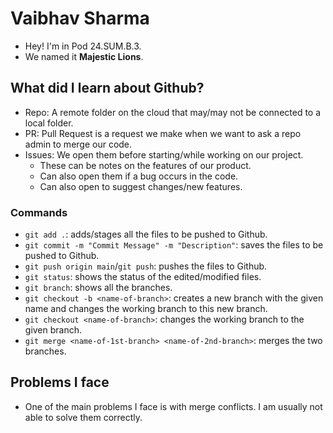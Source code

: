 # Vaibhav Sharma
- Hey! I'm in Pod 24.SUM.B.3.
- We named it <strong>Majestic Lions</strong>.

## What did I learn about Github?
- Repo: A remote folder on the cloud that may/may not be connected to a local folder.
- PR: Pull Request is a request we make when we want to ask a repo admin to merge our code.
- Issues: We open them before starting/while working on our project.
  - These can be notes on the features of our product.
  - Can also open them if a bug occurs in the code.
  - Can also open to suggest changes/new features.

### Commands
- `git add .`: adds/stages all the files to be pushed to Github.
- `git commit -m "Commit Message" -m "Description"`: saves the files to be pushed to Github.
- `git push origin main`/`git push`: pushes the files to Github.
- `git status`: shows the status of the edited/modified files.
- `git branch`: shows all the branches.
- `git checkout -b <name-of-branch>`: creates a new branch with the given name and changes the working branch to this new branch.
- `git checkout <name-of-branch>`: changes the working branch to the given branch.
- `git merge <name-of-1st-branch> <name-of-2nd-branch>`: merges the two branches.

## Problems I face
- One of the main problems I face is with merge conflicts. I am usually not able to solve them correctly.
